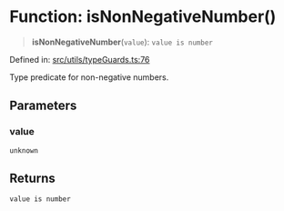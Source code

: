 # Function: isNonNegativeNumber()

> **isNonNegativeNumber**(`value`): `value is number`

Defined in: [src/utils/typeGuards.ts:76](https://github.com/Nick2bad4u/Uptime-Watcher/blob/3cce0c3b352c8390536ca3c7399ece50a05faf18/src/utils/typeGuards.ts#L76)

Type predicate for non-negative numbers.

## Parameters

### value

`unknown`

## Returns

`value is number`
